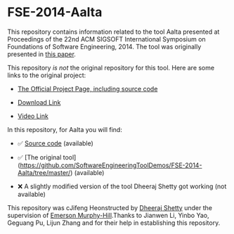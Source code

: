 # FSE-2014-Aalta
This repository contains information related to the tool Aalta presented at Proceedings of the 22nd ACM SIGSOFT International Symposium on Foundations of Software Engineering, 2014. The tool was originally presented in [this paper](http://dl.acm.org/citation.cfm?id=2661669).

This repository _is not_ the original repository for this tool. Here are some links to the original project:

* [The Official Project Page, including source code](http://lab205.org/aalta/)

* [Download Link](http://lab205.org/aalta/data/Aalta_v2.0.zip)

* [Video Link](http://lab205.org/aalta/data/aalta.mpg)

In this repository, for Aalta you will find:

* :white_check_mark: [Source code](https://github.com/SoftwareEngineeringToolDemos/FSE-2014-Aalta/tree/master/) (available)

* :white_check_mark: [The original tool] (https://github.com/SoftwareEngineeringToolDemos/FSE-2014-Aalta/tree/master/) (available)

* :x: A slightly modified version of the tool Dheeraj Shetty got working (not available)

This repository was cJifeng Heonstructed by [Dheeraj Shetty](https://github.com/DheerajSShetty) under the supervision of [Emerson Murphy-Hill](https://github.com/CaptainEmerson).Thanks to Jianwen Li, Yinbo Yao, Geguang Pu, Lijun Zhang and  for their help in establishing this repository.
